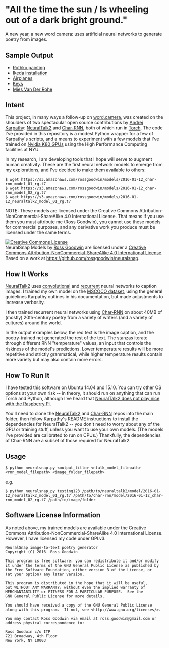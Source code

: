 # "All the time the sun / Is wheeling out of a dark bright ground."

A new year, a new word camera: uses artificial neural networks to generate poetry from images.

## Sample Output

* [Rothko painting](https://s3.amazonaws.com/rossgoodwin/neuralsnap/145215747186_Epoch_59_24_Loss_1_1455_Dropout_0_25_512_16_2_4_6_8_Rothko.html)
* [Ikeda installation](https://s3.amazonaws.com/rossgoodwin/neuralsnap/145237613476_Epoch_64_24_Loss_1_1434_Dropout_0_25_512_16_8_9_7_Ikeda.html)
* [Airplanes](https://s3.amazonaws.com/rossgoodwin/neuralsnap/145240870834_Epoch_64_24_Loss_1_1434_Dropout_0_25_512_16_6_7_8_9_Planes.html)
* [Keys](https://s3.amazonaws.com/rossgoodwin/neuralsnap/145240853879_Epoch_64_24_Loss_1_1434_Dropout_0_25_512_16_6_7_8_9_Keys.html)
* [Mies Van Der Rohe](https://s3.amazonaws.com/rossgoodwin/neuralsnap/145232647105_Epoch_83_51_Loss_1_1439_Dropout_0_25_512_16_3_5_7_Mies_Van_Der_Rohe.html)

## Intent

This project, in many ways a follow-up on [word.camera](https://word.camera), was created on the shoulders of two spectacular open source contributions by [Andrej Karpathy](https://github.com/karpathy): [NeuralTalk2](https://github.com/karpathy/neuraltalk) and [Char-RNN](https://github.com/karpathy/char-rnn), both of which run in [Torch](http://torch.ch/). The code I've provided in this repository is a modest Python wrapper for a few of Karpathy's scripts, and a means to experiment with a few models that I've trained on [Nvidia K80 GPUs](http://www.nvidia.com/object/tesla-k80.html) using the High Performance Computing facilities at NYU.

In my research, I am developing tools that I hope will serve to augment human creativity. These are the first neural network models to emerge from my explorations, and I've decided to make them available to others:

    $ wget https://s3.amazonaws.com/rossgoodwin/models/2016-01-12_char-rnn_model_01_rg.t7
    $ wget https://s3.amazonaws.com/rossgoodwin/models/2016-01-12_char-rnn_model_02_rg.t7
    $ wget https://s3.amazonaws.com/rossgoodwin/models/2016-01-12_neuraltalk2_model_01_rg.t7

NOTE: These models are licensed under the Creative Commons Attribution-NonCommercial-ShareAlike 4.0 International License. That means if you use them you must attribute me (Ross Goodwin), you cannot use these models for commercial purposes, and any derivative work you produce must be licensed under the same terms.

<a rel="license" href="http://creativecommons.org/licenses/by-nc-sa/4.0/"><img alt="Creative Commons License" style="border-width:0" src="https://i.creativecommons.org/l/by-nc-sa/4.0/88x31.png" /></a><br /><span xmlns:dct="http://purl.org/dc/terms/" href="http://purl.org/dc/dcmitype/Dataset" property="dct:title" rel="dct:type">NeuralSnap Models</span> by <a xmlns:cc="http://creativecommons.org/ns#" href="http://rossgoodwin.com" property="cc:attributionName" rel="cc:attributionURL">Ross Goodwin</a> are licensed under a <a rel="license" href="http://creativecommons.org/licenses/by-nc-sa/4.0/">Creative Commons Attribution-NonCommercial-ShareAlike 4.0 International License</a>.<br />Based on a work at <a xmlns:dct="http://purl.org/dc/terms/" href="https://github.com/rossgoodwin/neuralsnap" rel="dct:source">https://github.com/rossgoodwin/neuralsnap</a>.

## How It Works

[NeuralTalk2](https://github.com/karpathy/neuraltalk) uses [convolutional](https://en.wikipedia.org/wiki/Convolutional_neural_network) and [recurrent](https://en.wikipedia.org/wiki/Recurrent_neural_network) neural networks to caption images. I trained my own model on the [MSCOCO dataset](http://mscoco.org/), using the general guidelines Karpathy outlines in his documentation, but made adjustments to increase verbosity.

I then trained recurrent neural networks using [Char-RNN](https://github.com/karpathy/char-rnn) on about 40MB of (mostly) 20th-century poetry from a variety of writers (and a variety of cultures) around the world.

In the output examples below, the red text is the image caption, and the poetry-trained net generated the rest of the text. The stanzas iterate through different RNN "temperature" values, an input that controls the riskiness of the model's predictions. Lower temperature results will be more repetitive and strictly grammatical, while higher temperature results contain more variety but may also contain more errors.

## How To Run It

I have tested this software on Ubuntu 14.04 and 15.10. You can try other OS options at your own risk -- in theory, it should run on anything that can run Torch and Python, although I've heard that [NeuralTalk2 does not play nice with the Raspberry Pi](https://github.com/SaMnCo/docker-neuraltalk2).

You'll need to clone the [NeuralTalk2](https://github.com/karpathy/neuraltalk) and [Char-RNN](https://github.com/karpathy/char-rnn) repos into the main folder, then follow Karpathy's README instructions to install the dependencies for NeuralTalk2 -- you don't need to worry about any of the GPU or training stuff, unless you want to use your own models. (The models I've provided are calibrated to run on CPUs.) Thankfully, the dependencies of Char-RNN are a subset of those required for NeuralTalk2.

## Usage

    $ python neuralsnap.py <output_title> <ntalk_model_filepath> <rnn_model_filepath> <image_folder_filepath>

e.g.

    $ python neuralsnap.py testing123 /path/to/neuraltalk2/model/2016-01-12_neuraltalk2_model_01_rg.t7 /path/to/char-rnn/model/2016-01-12_char-rnn_model_02_rg.t7 /path/to/image/folder

## Software License Information

As noted above, my trained models are available under the Creative Commons Attribution-NonCommercial-ShareAlike 4.0 International License. However, I have licensed my code under GPLv3.

    NeuralSnap image-to-text poetry generator
    Copyright (C) 2016  Ross Goodwin
    
    This program is free software: you can redistribute it and/or modify
    it under the terms of the GNU General Public License as published by
    the Free Software Foundation, either version 3 of the License, or
    (at your option) any later version.

    This program is distributed in the hope that it will be useful,
    but WITHOUT ANY WARRANTY; without even the implied warranty of
    MERCHANTABILITY or FITNESS FOR A PARTICULAR PURPOSE.  See the
    GNU General Public License for more details.

    You should have received a copy of the GNU General Public License
    along with this program.  If not, see <http://www.gnu.org/licenses/>.

    You may contact Ross Goodwin via email at ross.goodwin@gmail.com or
    address physical correspondence to:

    Ross Goodwin c/o ITP
    721 Broadway, 4th Floor
    New York, NY 10003